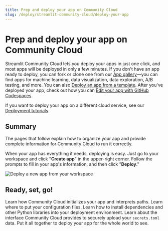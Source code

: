 ```yaml
---
title: Prep and deploy your app on Community Cloud
slug: /deploy/streamlit-community-cloud/deploy-your-app
---
```


# Prep and deploy your app on Community Cloud

Streamlit Community Cloud lets you deploy your apps in just one click, and most apps will be deployed in only a few minutes. If you don't have an app ready to deploy, you can fork or clone one from our <a href="https://streamlit.io/gallery" target="_blank">App gallery</a>&mdash;you can find apps for machine learning, data visualization, data exploration, A/B testing, and more. You can also [Deploy an app from a template](/deploy/streamlit-community-cloud/get-started/deploy-from-a-template). After you've deployed your app, check out how you can [Edit your app with GitHub Codespaces](/deploy/streamlit-community-cloud/manage-your-app/edit-your-app#edit-your-app-with-github-codespaces).

<Note>

If you want to deploy your app on a different cloud service, see our [Deployment tutorials](/deploy/tutorials).

</Note>

## Summary

The pages that follow explain how to organize your app and provide complete information for Community Cloud to run it correctly.

When your app has everything it needs, deploying is easy. Just go to your workspace and click "**Create app**" in the upper-right corner. Follow the prompts to fill in your app's information, and then click "**Deploy**."

![Deploy a new app from your workspace](/images/streamlit-community-cloud/deploy-empty-new-app.png)

## Ready, set, go!

<InlineCalloutContainer>
    <InlineCallout
        color="green-70"
        icon="description"
        bold="File organization."
        href="/deploy/streamlit-community-cloud/deploy-your-app/file-organization"
    >Learn how Community Cloud initializes your app and interprets paths. Learn where to put your configuration files.</InlineCallout>
    <InlineCallout
        color="green-70"
        icon="build_circle"
        bold="App dependencies."
        href="/deploy/streamlit-community-cloud/deploy-your-app/app-dependencies"
    >Learn how to install dependencies and other Python libraries into your deployment environment.</InlineCallout>
    <InlineCallout
        color="green-70"
        icon="password"
        bold="Secrets management."
        href="/deploy/streamlit-community-cloud/deploy-your-app/secrets-management"
    >Learn about the interface Community Cloud provides to securely upload your <code>secrets.toml</code> data.</InlineCallout>
    <InlineCallout
        color="green-70"
        icon="flight_takeoff"
        bold="Deploy your app"
        href="/deploy/streamlit-community-cloud/deploy-your-app/deploy"
    >Put it all together to deploy your app for the whole world to see.</InlineCallout>
</InlineCalloutContainer>
